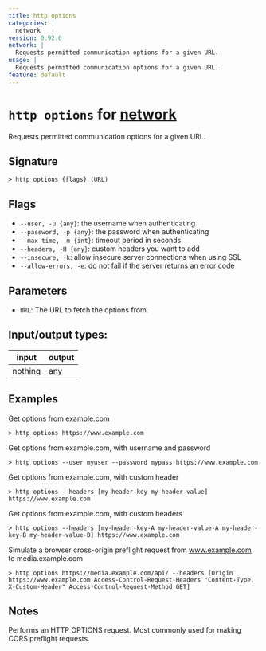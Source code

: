 ```yaml
---
title: http options
categories: |
  network
version: 0.92.0
network: |
  Requests permitted communication options for a given URL.
usage: |
  Requests permitted communication options for a given URL.
feature: default
---
```

<!-- This file is automatically generated. Please edit the command in https://github.com/nushell/nushell instead. -->

# `http options` for [network](/commands/categories/network.md)

<div class='command-title'>Requests permitted communication options for a given URL.</div>

## Signature

```> http options {flags} (URL)```

## Flags

 -  `--user, -u {any}`: the username when authenticating
 -  `--password, -p {any}`: the password when authenticating
 -  `--max-time, -m {int}`: timeout period in seconds
 -  `--headers, -H {any}`: custom headers you want to add
 -  `--insecure, -k`: allow insecure server connections when using SSL
 -  `--allow-errors, -e`: do not fail if the server returns an error code

## Parameters

 -  `URL`: The URL to fetch the options from.


## Input/output types:

| input   | output |
| ------- | ------ |
| nothing | any    |

## Examples

Get options from example.com
```nu
> http options https://www.example.com

```

Get options from example.com, with username and password
```nu
> http options --user myuser --password mypass https://www.example.com

```

Get options from example.com, with custom header
```nu
> http options --headers [my-header-key my-header-value] https://www.example.com

```

Get options from example.com, with custom headers
```nu
> http options --headers [my-header-key-A my-header-value-A my-header-key-B my-header-value-B] https://www.example.com

```

Simulate a browser cross-origin preflight request from www.example.com to media.example.com
```nu
> http options https://media.example.com/api/ --headers [Origin https://www.example.com Access-Control-Request-Headers "Content-Type, X-Custom-Header" Access-Control-Request-Method GET]

```

## Notes
Performs an HTTP OPTIONS request. Most commonly used for making CORS preflight requests.